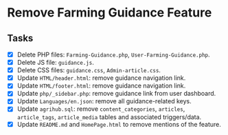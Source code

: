 # Remove Farming Guidance Feature

## Tasks
- [x] Delete PHP files: `Farming-Guidance.php`, `User-Farming-Guidance.php`.
- [x] Delete JS file: `guidance.js`.
- [x] Delete CSS files: `guidance.css`, `Admin-article.css`.
- [x] Update `HTML/header.html`: remove guidance navigation link.
- [x] Update `HTML/footer.html`: remove guidance navigation link.
- [x] Update `php/_sidebar.php`: remove guidance link from user dashboard.
- [x] Update `Languages/en.json`: remove all guidance-related keys.
- [x] Update `agrihub.sql`: remove `content_categories`, `articles`, `article_tags`, `article_media` tables and associated triggers/data.
- [x] Update `README.md` and `HomePage.html` to remove mentions of the feature.
